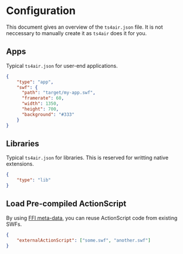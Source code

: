 # Configuration

This document gives an overview of the `ts4air.json` file. It is not neccessary to manually create it as `ts4air` does it for you.

## Apps

Typical `ts4air.json` for user-end applications.

```json
{
    "type": "app",
    "swf": {
      "path": "target/my-app.swf",
      "framerate": 60,
      "width": 1350,
      "height": 700,
      "background": "#333"
    }
}
```

## Libraries

Typical `ts4air.json` for libraries. This is reserved for writting native extensions.

```json
{
    "type": "lib"
}
```

## Load Pre-compiled ActionScript

By using [FFI meta-data](ffi.md), you can reuse ActionScript code from existing SWFs.

```json
{
    "externalActionScript": ["some.swf", "another.swf"]
}
```